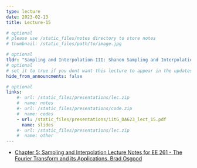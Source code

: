 ```yaml
---
type: lecture
date: 2023-02-13
title: Lecture-15

# optional
# please use /static_files/notes directory to store notes
# thumbnail: /static_files/path/to/image.jpg

# optional
tldr: "Sampling and Interpolation-III: Shanon Sampling and Interpolation"
# optional
# set it to true if you dont want this lecture to appear in the updates section
hide_from_announcments: false

# optional
links: 
    #- url: /static_files/presentations/lec.zip
    #  name: notes
    #- url: /static_files/presentations/code.zip
    #  name: codes
    - url: /static_files/presentations/iitG_DA623_lect_15.pdf
      name: slides
    #- url: /static_files/presentations/lec.zip
    #  name: other
---
```


- [Chapter 5: Sampling and Interpolation Lecture Notes for EE 261 - The Fourier Transform and its Applications, Brad Osgood](https://see.stanford.edu/materials/lsoftaee261/book-fall-07.pdf)

<!-- **Demos:**
- [Convolution Demo 1](https://dspillustrations.com/pages/posts/misc/convolution-examples-and-the-convolution-integral.html)
- [Convolution Demo 2](https://lpsa.swarthmore.edu/Convolution/CI.html)

**Viewings:**
- [Anatomy of human ear](https://www.youtube.com/watch?v=3G5jiXl2LSM) -->
